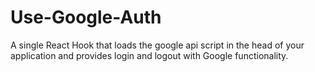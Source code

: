 # Use-Google-Auth
A single React Hook that loads the google api script in the head of your application and provides login and logout with Google functionality.
